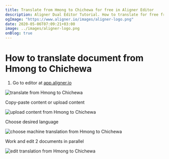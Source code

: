 ```yaml
---
title: Translate from Hmong to Chichewa for free in Aligner Editor
description: Aligner Dual Editor Tutorial. How to translate for free from Hmong to Chichewa. Aligner is multilingual document management platform. 
ogImage: "https://www.aligner.io/images/aligner-logo.png"
date: 2020-05-06T07:09:21+03:00
image: ../images/aligner-logo.png
onBlog: true
---
```


# How to translate document from Hmong to Chichewa

1. Go to editor at [app.aligner.io](https://app.aligner.io "Aligner App web page")

![translate from Hmong to Chichewa](../aligner-blank-editor.png "translate from Hmong to Chichewa")

Copy-paste content or upload content

![upload content from Hmong to Chichewa](../aligner-uploaded-document.png "upload content from Hmong to Chichewa")

Choose desired language

![choose machine translation from Hmong to Chichewa](../aligner-language-dropdown.png "choose machine translation from Hmong to Chichewa")

Work and edit 2 documents in parallel

![edit translation from Hmong to Chichewa](../aligner-double-sitded-editor.png "edit translation from Hmong to Chichewa")

